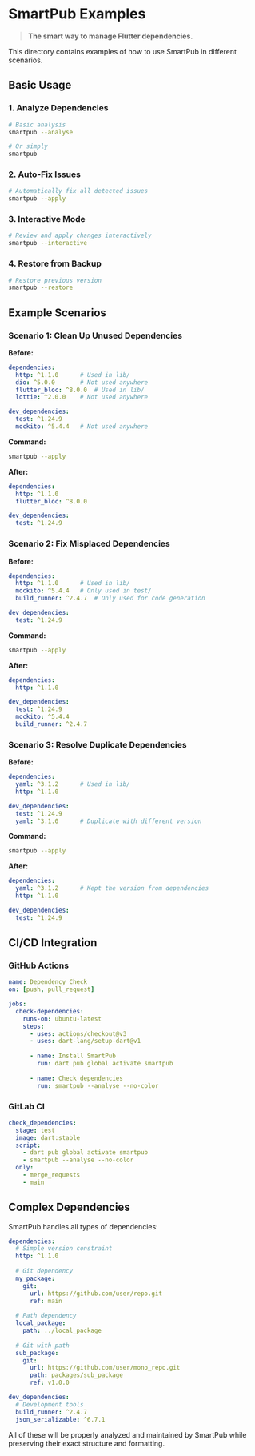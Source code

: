 # SmartPub Examples

> **The smart way to manage Flutter dependencies.**

This directory contains examples of how to use SmartPub in different scenarios.

## Basic Usage

### 1. Analyze Dependencies

```bash
# Basic analysis
smartpub --analyse

# Or simply
smartpub
```

### 2. Auto-Fix Issues

```bash
# Automatically fix all detected issues
smartpub --apply
```

### 3. Interactive Mode

```bash
# Review and apply changes interactively
smartpub --interactive
```

### 4. Restore from Backup

```bash
# Restore previous version
smartpub --restore
```

## Example Scenarios

### Scenario 1: Clean Up Unused Dependencies

**Before:**
```yaml
dependencies:
  http: ^1.1.0      # Used in lib/
  dio: ^5.0.0       # Not used anywhere
  flutter_bloc: ^8.0.0  # Used in lib/
  lottie: ^2.0.0    # Not used anywhere

dev_dependencies:
  test: ^1.24.9
  mockito: ^5.4.4   # Not used anywhere
```

**Command:**
```bash
smartpub --apply
```

**After:**
```yaml
dependencies:
  http: ^1.1.0
  flutter_bloc: ^8.0.0

dev_dependencies:
  test: ^1.24.9
```

### Scenario 2: Fix Misplaced Dependencies

**Before:**
```yaml
dependencies:
  http: ^1.1.0      # Used in lib/
  mockito: ^5.4.4   # Only used in test/
  build_runner: ^2.4.7  # Only used for code generation

dev_dependencies:
  test: ^1.24.9
```

**Command:**
```bash
smartpub --apply
```

**After:**
```yaml
dependencies:
  http: ^1.1.0

dev_dependencies:
  test: ^1.24.9
  mockito: ^5.4.4
  build_runner: ^2.4.7
```

### Scenario 3: Resolve Duplicate Dependencies

**Before:**
```yaml
dependencies:
  yaml: ^3.1.2      # Used in lib/
  http: ^1.1.0

dev_dependencies:
  test: ^1.24.9
  yaml: ^3.1.0      # Duplicate with different version
```

**Command:**
```bash
smartpub --apply
```

**After:**
```yaml
dependencies:
  yaml: ^3.1.2      # Kept the version from dependencies
  http: ^1.1.0

dev_dependencies:
  test: ^1.24.9
```

## CI/CD Integration

### GitHub Actions

```yaml
name: Dependency Check
on: [push, pull_request]

jobs:
  check-dependencies:
    runs-on: ubuntu-latest
    steps:
      - uses: actions/checkout@v3
      - uses: dart-lang/setup-dart@v1
      
      - name: Install SmartPub
        run: dart pub global activate smartpub
        
      - name: Check dependencies
        run: smartpub --analyse --no-color
```

### GitLab CI

```yaml
check_dependencies:
  stage: test
  image: dart:stable
  script:
    - dart pub global activate smartpub
    - smartpub --analyse --no-color
  only:
    - merge_requests
    - main
```

## Complex Dependencies

SmartPub handles all types of dependencies:

```yaml
dependencies:
  # Simple version constraint
  http: ^1.1.0
  
  # Git dependency
  my_package:
    git:
      url: https://github.com/user/repo.git
      ref: main
  
  # Path dependency
  local_package:
    path: ../local_package
    
  # Git with path
  sub_package:
    git:
      url: https://github.com/user/mono_repo.git
      path: packages/sub_package
      ref: v1.0.0

dev_dependencies:
  # Development tools
  build_runner: ^2.4.7
  json_serializable: ^6.7.1
```

All of these will be properly analyzed and maintained by SmartPub while preserving their exact structure and formatting.